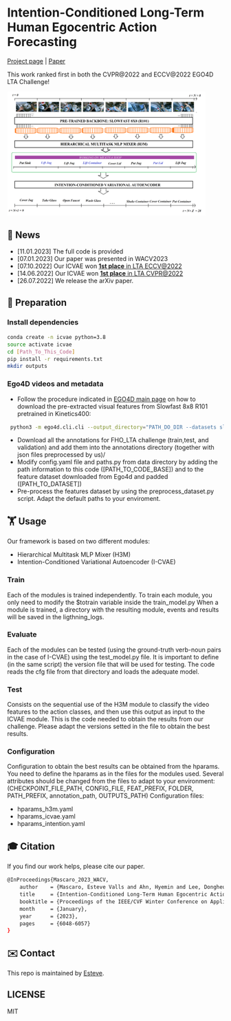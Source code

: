 #  Intention-Conditioned Long-Term Human Egocentric Action Forecasting
[Project page](https://sites.google.com/view/estevevallsmascaro/publications/wacv2023?authuser=0) |
[Paper](https://openaccess.thecvf.com/content/WACV2023/html/Mascaro_Intention-Conditioned_Long-Term_Human_Egocentric_Action_Anticipation_WACV_2023_paper.html)

This work ranked first in both the CVPR@2022 and ECCV@2022 EGO4D LTA Challenge!


<img src="/figures/overall_architecture.png" alt="ICVAE" style="zoom:45%;" />

## 📢 News
- [11.01.2023] The full code is provided
- [07.01.2023] Our paper was presented in WACV2023
- [07.10.2022] Our ICVAE won [**1st place** in LTA ECCV@2022](https://ego4d-data.org/workshops/eccv22/)
- [14.06.2022] Our ICVAE won [**1st place** in LTA CVPR@2022](https://ego4d-data.org/workshops/cvpr22/)
- [26.07.2022] We release the arXiv paper.

## 📝 Preparation
### Install dependencies 
```bash
conda create -n icvae python=3.8
source activate icvae
cd [Path_To_This_Code]
pip install -r requirements.txt
mkdir outputs
```

### Ego4D videos and metadata
- Follow the procedure indicated in [EGO4D main page](https://ego4d-data.org/docs/data/features) on how to download the pre-extracted visual features from Slowfast 8x8 R101 pretrained in Kinetics400:
```bash
 python3 -m ego4d.cli.cli --output_directory="PATH_DO_DIR --datasets slowfast8x8_r101_k400 --benchmarks FHO
```
- Download all the annotations for FHO_LTA challenge (train,test, and validation) and add them into the annotations directory (together with json files preprocessed by us)/
- Modify config.yaml file and paths.py from data directory by adding the path information to this code ([PATH_TO_CODE_BASE]) and to the feature dataset downloaded from Ego4d and padded ([PATH_TO_DATASET])
- Pre-process the features dataset by using the preprocess_dataset.py script. Adapt the default paths to your enviroment.

## 🏋️‍️ Usage
Our framework is based on two different modules: 
- Hierarchical Multitask MLP Mixer (H3M)
- Intention-Conditioned Variational Autoencoder (I-CVAE)

### Train
Each of the modules is trained independently. To train each module, you only need to modify the $totrain variable inside the train_model.py
When a module is trained, a directory with the resulting module, events and results will be saved in the ligthning_logs.

### Evaluate
Each of the modules can be tested (using the ground-truth verb-noun pairs in the case of I-CVAE) using the test_model.py file. 
It is important to define (in the same script) the version file that will be used for testing. The code reads the cfg file from that directory and loads the adequate model.

### Test
Consists on the sequential use of the H3M module to classify the video features to the action classes, and then use this output as input to the ICVAE module. This is the code needed to obtain the results from our challenge.
Please adapt the versions setted in the file to obtain the best results.

### Configuration
Configuration to obtain the best results can be obtained from the hparams. You need to define the hparams as in the files for the modules used.
Several attributes should be changed from the files to adapt to your environment:
(CHECKPOINT_FILE_PATH, CONFIG_FILE, FEAT_PREFIX, FOLDER, PATH_PREFIX, annotation_path, OUTPUTS_PATH)
Configuration files:
- hparams_h3m.yaml
- hparams_icvae.yaml
- hparams_intention.yaml

## 🎓 Citation

If you find our work helps, please cite our paper.
```bash
@InProceedings{Mascaro_2023_WACV,
    author    = {Mascaro, Esteve Valls and Ahn, Hyemin and Lee, Dongheui},
    title     = {Intention-Conditioned Long-Term Human Egocentric Action Anticipation},
    booktitle = {Proceedings of the IEEE/CVF Winter Conference on Applications of Computer Vision (WACV)},
    month     = {January},
    year      = {2023},
    pages     = {6048-6057}
}
```

## ✉️ Contact

This repo is maintained by [Esteve](https://github.com/Evm7).

## LICENSE

MIT
